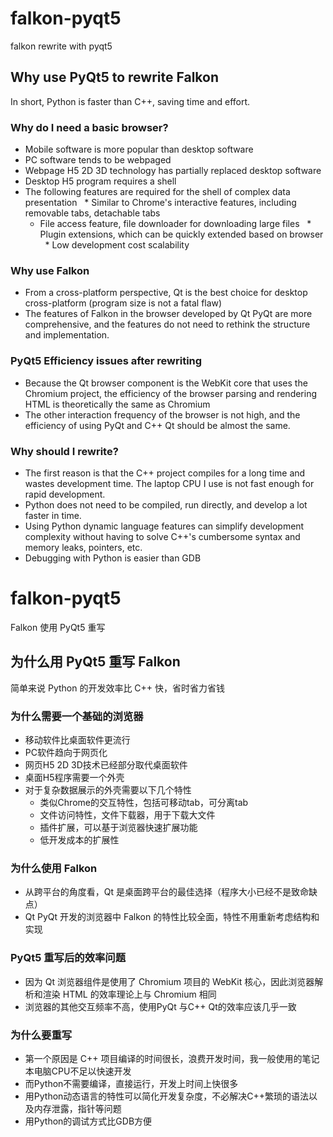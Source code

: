 # falkon-pyqt5
falkon rewrite with pyqt5

## Why use PyQt5 to rewrite Falkon
In short, Python is faster than C++, saving time and effort.

### Why do I need a basic browser?
* Mobile software is more popular than desktop software
* PC software tends to be webpaged
* Webpage H5 2D 3D technology has partially replaced desktop software
* Desktop H5 program requires a shell
* The following features are required for the shell of complex data presentation
  * Similar to Chrome's interactive features, including removable tabs, detachable tabs
  * File access feature, file downloader for downloading large files
  * Plugin extensions, which can be quickly extended based on browser
  * Low development cost scalability

### Why use Falkon
* From a cross-platform perspective, Qt is the best choice for desktop cross-platform (program size is not a fatal flaw)
* The features of Falkon in the browser developed by Qt PyQt are more comprehensive, and the features do not need to rethink the structure and implementation.

### PyQt5 Efficiency issues after rewriting
* Because the Qt browser component is the WebKit core that uses the Chromium project, the efficiency of the browser parsing and rendering HTML is theoretically the same as Chromium
* The other interaction frequency of the browser is not high, and the efficiency of using PyQt and C++ Qt should be almost the same.

### Why should I rewrite?
* The first reason is that the C++ project compiles for a long time and wastes development time. The laptop CPU I use is not fast enough for rapid development.
* Python does not need to be compiled, run directly, and develop a lot faster in time.
* Using Python dynamic language features can simplify development complexity without having to solve C++'s cumbersome syntax and memory leaks, pointers, etc.
* Debugging with Python is easier than GDB

# falkon-pyqt5
Falkon 使用 PyQt5 重写

## 为什么用 PyQt5 重写 Falkon
简单来说 Python 的开发效率比 C++ 快，省时省力省钱

### 为什么需要一个基础的浏览器
* 移动软件比桌面软件更流行
* PC软件趋向于网页化
* 网页H5 2D 3D技术已经部分取代桌面软件
* 桌面H5程序需要一个外壳
* 对于复杂数据展示的外壳需要以下几个特性
  * 类似Chrome的交互特性，包括可移动tab，可分离tab
  * 文件访问特性，文件下载器，用于下载大文件
  * 插件扩展，可以基于浏览器快速扩展功能
  * 低开发成本的扩展性

### 为什么使用 Falkon
* 从跨平台的角度看，Qt 是桌面跨平台的最佳选择（程序大小已经不是致命缺点）
* Qt PyQt 开发的浏览器中 Falkon 的特性比较全面，特性不用重新考虑结构和实现

### PyQt5 重写后的效率问题
* 因为 Qt 浏览器组件是使用了 Chromium 项目的 WebKit 核心，因此浏览器解析和渲染 HTML 的效率理论上与 Chromium 相同
* 浏览器的其他交互频率不高，使用PyQt 与C++ Qt的效率应该几乎一致

### 为什么要重写
* 第一个原因是 C++ 项目编译的时间很长，浪费开发时间，我一般使用的笔记本电脑CPU不足以快速开发
* 而Python不需要编译，直接运行，开发上时间上快很多
* 用Python动态语言的特性可以简化开发复杂度，不必解决C++繁琐的语法以及内存泄露，指针等问题
* 用Python的调试方式比GDB方便

